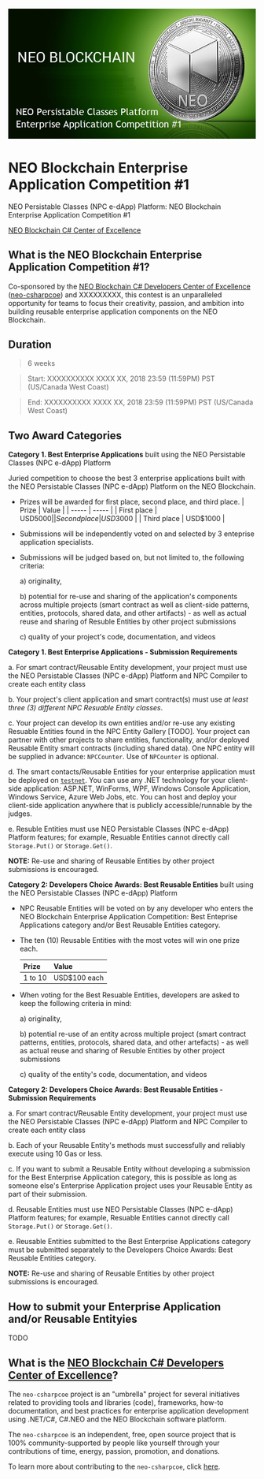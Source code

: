 ![NEO Persistable Classes (NPC) Platform: NEO Blockchain Enterprise Application Competition #1](./NPCEntAppCompetition1.jpg)

# NEO Blockchain Enterprise Application Competition #1

NEO Persistable Classes (NPC e-dApp) Platform: NEO Blockchain Enterprise Application Competition #1

[NEO Blockchain C# Center of Excellence](https://github.com/mwherman2000/neo-csharpcoe/blob/master/README.md)

## What is the NEO Blockchain Enterprise Application Competition #1?

Co-sponsored by the [NEO Blockchain C# Developers Center of Excellence](https://github.com/mwherman2000/neo-csharpcoe/blob/master/README.md) ([neo-csharpcoe](https://github.com/mwherman2000/neo-csharpcoe/blob/master/README.md)) and XXXXXXXXX, this contest is an unparalleled opportunity for teams to focus their creativity, passion, and ambition into building reusable enterprise application components on the NEO Blockchain.

## Duration

> 6 weeks

> Start: XXXXXXXXXX XXXX XX, 2018 23:59 (11:59PM) PST (US/Canada West Coast)

> End: XXXXXXXXXX XXXX XX, 2018 23:59 (11:59PM) PST (US/Canada West Coast)

## Two Award Categories

**Category 1. Best Enterprise Applications** built using the NEO Persistable Classes (NPC e-dApp) Platform

   Juried competition to choose the best 3 enterprise applications built with the NEO Persistable Classes (NPC e-dApp) Platform on the NEO Blockchain.

   * Prizes will be awarded for first place, second place, and third place.
      | Prize | Value |
      | ----- | ----- |
      | First place | USD$5000 |
      | Second place | USD$3000 |
      | Third place | USD$1000 |
   * Submissions will be independently voted on and selected by 3 enteprise application specialists.
   * Submissions will be judged based on, but not limited to, the following criteria: 
      
      a) originality, 

      b) potential for re-use and sharing of the application's components across multiple projects (smart contract as well as client-side patterns, entities, protocols, shared data, and other artifacts) - as well as actual reuse and sharing of Resuble Entities by other project submissions
      
      c) quality of your project's code, documentation, and videos

 **Category 1. Best Enterprise Applications - Submission Requirements**
   
   a. For smart contract/Reusable Entity development, your project must use the NEO Persistable Classes (NPC e-dApp) Platform and NPC Compiler to create each entity class

   b. Your project's client application and smart contract(s) must use *at least three (3) different NPC Resuable Entity classes*.
   
   c. Your project can develop its own entities and/or re-use any existing Resuable Entities found in the NPC Entity Gallery [TODO]. Your project can partner with other projects to share entities, functionality, and/or deployed Reusable Entity smart contracts (including shared data). One NPC entity will be supplied in advance: `NPCCounter`. Use of `NPCounter` is optional.

   d. The smart contacts/Reusable Entities for your enterprise application must be deployed on [`testnet`](https://neo.org/testnet?culture=en-us). You can use any .NET technology for your client-side application: ASP.NET, WinForms, WPF, Windows Console Application, Windows Service, Azure Web Jobs, etc. You can host and deploy your client-side application anywhere that is publicly accessible/runnable by the judges.

   e. Resuble Entities must use NEO Persistable Classes (NPC e-dApp) Platform features; for example, Resuable Entities cannot directly call `Storage.Put()` or `Storage.Get()`.

   **NOTE:** Re-use and sharing of Reusable Entities by other project submissions is encouraged.

**Category 2: Developers Choice Awards: Best Reusable Entities** built using the NEO Persistable Classes (NPC e-dApp) Platform

   * NPC Reusable Entities will be voted on by any developer who enters the NEO Blockchain Enterprise Application Competition: Best Enteprise Applications category and/or Best Reusable Entities category. 
   * The ten (10) Reusable Entities with the most votes will win one prize each.

      | Prize | Value |
      | ----- | ----- |
      | 1 to 10 | USD$100 each |

   * When voting for the Best Resuable Entities, developers are asked to keep the following criteria in mind: 
      
      a) originality, 

      b) potential re-use of an entity across multiple project (smart contract patterns, entities, protocols, shared data, and other artefacts) - as well as actual reuse and sharing of Resuble Entities by other project submissions
      
      c) quality of the entity's code, documentation, and videos

**Category 2: Developers Choice Awards: Best Reusable Entities -  Submission Requirements**
   
   a. For smart contract/Reusable Entity development, your project must use the NEO Persistable Classes (NPC e-dApp) Platform and NPC Compiler to create each entity class

   b. Each of your Reusable Entity's methods must successfully and reliably execute using 10 Gas or less.
   
   c. If you want to submit a Reusable Entity without developing a submission for the Best Enterprise Application category, this is possible as long as someone else's Enterprise Application project uses your Reusable Entity as part of their submission.

   d. Reusable Entities must use NEO Persistable Classes (NPC e-dApp) Platform features; for example, Resuable Entities cannot directly call `Storage.Put()` or `Storage.Get()`.

   e. Reusable Entities submitted to the Best Enterprise Applications category must be submitted separately to the Developers Choice Awards: Best Reusable Entities category.
   
   **NOTE:** Re-use and sharing of Reusable Entities by other project submissions is encouraged.

## How to submit your Enterprise Application and/or Reusable Entityies

TODO

## What is the [NEO Blockchain C# Developers Center of Excellence](https://github.com/mwherman2000/neo-csharpcoe/blob/master/README.md)?

The `neo-csharpcoe` project is an "umbrella" project for several initiatives related to providing tools and libraries (code), frameworks, how-to documentation, and best practices for enterprise application development using .NET/C#, C#.NEO and the NEO Blockchain software platform.

The `neo-csharpcoe` is an independent, free, open source project that is 100% community-supported by people like yourself through your contributions of time, energy, passion, promotion, and donations.

To learn more about contributing to the `neo-csharpcoe`, click [here](https://github.com/mwherman2000/neo-csharpcoe/blob/master/CONTRIBUTE.md).

